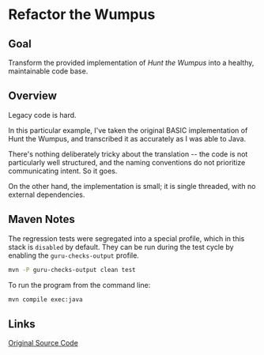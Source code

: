 # Refactor the Wumpus

## Goal

Transform the provided implementation of _Hunt the Wumpus_ into a healthy,
maintainable code base.

## Overview

Legacy code is hard.

In this particular example, I've taken the original BASIC implementation
of Hunt the Wumpus, and transcribed it as accurately as I was able to
Java.

There's nothing deliberately tricky about the translation -- the code is
not particularly well structured, and the naming conventions do not
prioritize communicating intent.  So it goes.

On the other hand, the implementation is small; it is single threaded,
with no external dependencies.

## Maven Notes

The regression tests were segregated into a special profile, which in
this stack is `disabled` by default.  They can be run during the
test cycle by enabling the `guru-checks-output` profile.

```bash
mvn -P guru-checks-output clean test
```

To run the program from the command line:

```bash
mvn compile exec:java
```
 

## Links

[Original Source Code][1]

[1]: https://github.com/mad4j/Hunt-the-Wumpus/blob/master/references/Best%20of%20Creative%20Computing%20Vol%201/wumpus.bas
